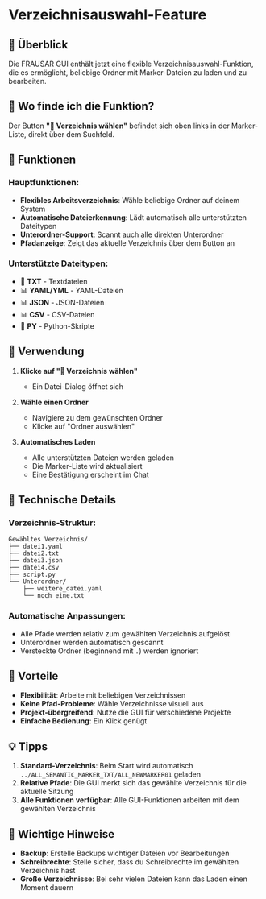 # Verzeichnisauswahl-Feature

## 📂 Überblick

Die FRAUSAR GUI enthält jetzt eine flexible Verzeichnisauswahl-Funktion, die es ermöglicht, beliebige Ordner mit Marker-Dateien zu laden und zu bearbeiten.

## 📍 Wo finde ich die Funktion?

Der Button **"📂 Verzeichnis wählen"** befindet sich oben links in der Marker-Liste, direkt über dem Suchfeld.

## 🎯 Funktionen

### Hauptfunktionen:
- **Flexibles Arbeitsverzeichnis**: Wähle beliebige Ordner auf deinem System
- **Automatische Dateierkennung**: Lädt automatisch alle unterstützten Dateitypen
- **Unterordner-Support**: Scannt auch alle direkten Unterordner
- **Pfadanzeige**: Zeigt das aktuelle Verzeichnis über dem Button an

### Unterstützte Dateitypen:
- 📄 **TXT** - Textdateien
- 📊 **YAML/YML** - YAML-Dateien  
- 📊 **JSON** - JSON-Dateien
- 📊 **CSV** - CSV-Dateien
- 🐍 **PY** - Python-Skripte

## 📝 Verwendung

1. **Klicke auf "📂 Verzeichnis wählen"**
   - Ein Datei-Dialog öffnet sich
   
2. **Wähle einen Ordner**
   - Navigiere zu dem gewünschten Ordner
   - Klicke auf "Ordner auswählen"
   
3. **Automatisches Laden**
   - Alle unterstützten Dateien werden geladen
   - Die Marker-Liste wird aktualisiert
   - Eine Bestätigung erscheint im Chat

## 🔧 Technische Details

### Verzeichnis-Struktur:
```
Gewähltes Verzeichnis/
├── datei1.yaml
├── datei2.txt
├── datei3.json
├── datei4.csv
├── script.py
└── Unterordner/
    ├── weitere_datei.yaml
    └── noch_eine.txt
```

### Automatische Anpassungen:
- Alle Pfade werden relativ zum gewählten Verzeichnis aufgelöst
- Unterordner werden automatisch gescannt
- Versteckte Ordner (beginnend mit `.`) werden ignoriert

## 🎉 Vorteile

- **Flexibilität**: Arbeite mit beliebigen Verzeichnissen
- **Keine Pfad-Probleme**: Wähle Verzeichnisse visuell aus
- **Projekt-übergreifend**: Nutze die GUI für verschiedene Projekte
- **Einfache Bedienung**: Ein Klick genügt

## 💡 Tipps

1. **Standard-Verzeichnis**: Beim Start wird automatisch `../ALL_SEMANTIC_MARKER_TXT/ALL_NEWMARKER01` geladen
2. **Relative Pfade**: Die GUI merkt sich das gewählte Verzeichnis für die aktuelle Sitzung
3. **Alle Funktionen verfügbar**: Alle GUI-Funktionen arbeiten mit dem gewählten Verzeichnis

## 🚨 Wichtige Hinweise

- **Backup**: Erstelle Backups wichtiger Dateien vor Bearbeitungen
- **Schreibrechte**: Stelle sicher, dass du Schreibrechte im gewählten Verzeichnis hast
- **Große Verzeichnisse**: Bei sehr vielen Dateien kann das Laden einen Moment dauern 